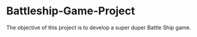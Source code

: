# Battleship-Game-Project
The objective of this project is to develop a super duper Battle Ship game. 
